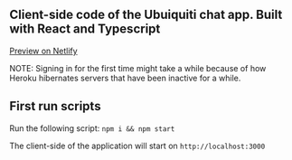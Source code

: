 
## Client-side code of the Ubuiquiti chat app. Built with React and Typescript

[Preview on Netlify](https://ubiquiti-chat.netlify.app)

NOTE: Signing in for the first time might take a while because of how Heroku hibernates servers that have been inactive for a while.

## First run scripts

Run the following script:
`npm i && npm start`

The client-side of the application will start on `http://localhost:3000`
